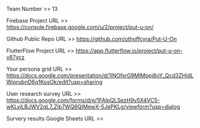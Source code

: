 Team Number >> 13

Firebase Project URL >> https://console.firebase.google.com/u/2/project/put-u-on/

Github Public Repo URL >> https://github.com/uthoffcyra/Put-U-On

FlutterFlow Project URL >> https://app.flutterflow.io/project/put-u-on-v87ycz

Your persona grid URL >> https://docs.google.com/presentation/d/1lNOfsrG9MlMppj8oY_Qcd3ZHidLWiprubnD6q1KosOk/edit?usp=sharing

User research survey URL >> https://docs.google.com/forms/d/e/1FAIpQLSezH9v5X4VC5-wKLyiLBJWV2qL7_Zjb7WQ6QIMewX-5JePKLg/viewform?usp=dialog

Survery results Google Sheets URL >> 
